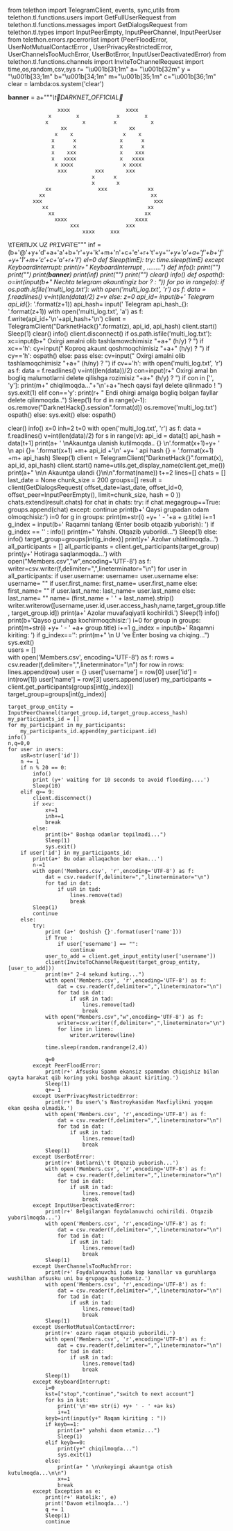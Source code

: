 from telethon import TelegramClient, events, sync,utils
from telethon.tl.functions.users import GetFullUserRequest
from telethon.tl.functions.messages import GetDialogsRequest
from telethon.tl.types import InputPeerEmpty, InputPeerChannel, InputPeerUser
from telethon.errors.rpcerrorlist import (PeerFloodError, UserNotMutualContactError ,
                                          UserPrivacyRestrictedError, UserChannelsTooMuchError,
                                          UserBotError, InputUserDeactivatedError)
from telethon.tl.functions.channels import InviteToChannelRequest
import time,os,random,csv,sys
r= "\u001b[31;1m"
a= "\u001b[32m"
y = "\u001b[33;1m"
b="\u001b[34;1m"
m="\u001b[35;1m"
c="\u001b[36;1m"
clear = lambda:os.system('clear')

__banner__ = a+"""*\t🔰DARKNET_OFF1CIAL🔰*

                    xxxx                  xxxx
                 x        x            x        x
                x           x         x           x
                     xx                    xx
                   x    x                x    x
                  x      x              x      x
                  x      x              x      x
                  x    xxx              x    xxx
                  x   xxxx              x   xxxx
                   x xxxx                x xxxx
                    xxx         xxx       xxx
                               x      x
                               x       x
                xx               xxx             xx
              xx                                  xx
            xxx                                    xxx
               xx                                xx
                 xx                             xx
                   xxxx                      xxxx
                        xxx               xxx
                            xxxx     xxx


\tᎢᗴᖇᗰᑌ᙭ ᑌᏃ ᑭᖇᏆᐯᗩᎢᗴ"""
inf = (b+'@'+y+'d'+a+'a'+b+'r'+y+'k'+m+'n'+c+'e'+r+'t'+y+'_'+y+'o'+a+'f'+b+'f'+y+'1'+m+'c'+c+'a'+r+'l')
el=0
def Sleep(timE):
    try:
        time.sleep(timE)
    except KeyboardInterrupt:
        print(r+" KeyboardInterrupt , ........")
def info():
    print("")
    print("")
    print(__banner__)
    print(inf)
    print("")
    print("")
clear()
info()
def ospath():
    o=int(input(b+" Nechta telegram akauntingiz bor ? : "))
    for po in range(o):
        if os.path.isfile('multi_log.txt'):
            with open('multi_log.txt', 'r') as f:
                data = f.readlines()
            v=int(len(data)/2)
            z=v
        else:
            z=0
        api_id= input(b+' Telegram api_id_{}: '.format(z+1))
        api_hash= input(' Telegram api_hash_{}: '.format(z+1))
        with open('multi_log.txt', 'a') as f:
            f.write(api_id+'\n'+api_hash+'\n')
        client = TelegramClient("DarknetHack{}".format(z), api_id, api_hash)
        client.start()
        Sleep(1)
        clear()
        info()
        client.disconnect()
if os.path.isfile('multi_log.txt'):
    xc=input(b+" Oxirgi amalni olib tashlamowchimisiz "+a+" (h/y) ? ")
    if xc=='h':
        cy=input(" Koproq akaunt qoshmoqchimisiz "+a+" (h/y) ? ")
        if cy=='h':
            ospath()
        else:
            pass
    else:
        cv=input(" Oxirgi amalni olib tashlamoqchimisiz "+a+" (h/ny) ? ")
        if cv=='h':
            with open('multi_log.txt', 'r') as f:
                data = f.readlines()
            v=int((len(data))/2)
            con=input(r+" Oxirgi amal bn bogliq malumotlarni delete qilishga rozimisiz "+a+" (h/y) ? ")
            if con in ['', 'y']:
                print(m+" chiqilmoqda..."+'\n'+a+"hech qaysi fayl delete qilinmado ! ")
                sys.exit(1)
            elif con=='y':
                print(r+ " Endi ohirgi amalga bogliq bolgan fayllar delete qilinmoqda..")
                Sleep(1)
                for d in range(v-1):
                    os.remove("DarknetHack{}.session".format(d))
                os.remove('multi_log.txt')          
            ospath()
        else:
            sys.exit()
else:
    ospath()

clear()
info()
x=0
inh=2
t=0
with open('multi_log.txt', 'r') as f:
    data = f.readlines()
v=int(len(data)/2)
for s in range(v):
    api_id = data[t]
    api_hash = data[t+1]
    print(a+ ' \nAkauntga ulanish kutilmoqda..  {} \n'.format(x+1)+y+ ' \n api {}= '.format(x+1) +m+ api_id +'\n' +y+ ' api hash {} = '.format(x+1) +m+ api_hash)
    Sleep(1)
    client = TelegramClient("DarknetHack{}".format(x), api_id, api_hash)
    client.start()
    name=utils.get_display_name(client.get_me())
    print(a+" \n\n   Akauntga ulandi {}\n\n".format(name))
    t+=2
    lines=[]
    chats = []
    last_date = None
    chunk_size = 200
    groups=[]
    result = client(GetDialogsRequest(
                 offset_date=last_date,
                 offset_id=0,
                 offset_peer=InputPeerEmpty(),
                 limit=chunk_size,
                 hash = 0
             ))
    chats.extend(result.chats)
    for chat in chats:
        try:
            if chat.megagroup==True:
                groups.append(chat)
        except:
            continue
    print(b+' Qaysi grupadan odam olmoqchisiz:')
    i=0
    for g in groups:
        print(m+str(i) +y+ ' - '+a + g.title)
        i+=1
    g_index = input(b+' Raqamni tanlang (Enter bosib otqazib yuborish): ')
    if g_index == '' :
        info()
        print(m+" Yahshi. Otqazib yuborildi...")
        Sleep(1)
    else:
        info()
        target_group=groups[int(g_index)]
        print(y+' Azolwr uhlatilmoqda...')
        all_participants = []
        all_participants = client.get_participants(target_group)
        print(y+' Hotiraga saqlanmoqda...')
        with open("Members.csv","w",encoding='UTF-8') as f:
            writer=csv.writer(f,delimiter=",",lineterminator="\n")
            for user in all_participants:
                if user.username:
                    username= user.username
                else:
                    username= ""
                if user.first_name:
                    first_name= user.first_name
                else:
                    first_name= ""
                if user.last_name:
                    last_name= user.last_name
                else:
                    last_name= ""
                name= (first_name + ' ' + last_name).strip()
                writer.writerow([username,user.id,user.access_hash,name,target_group.title, target_group.id])
        print(a+' Azolar muvafaqiyatli kochirildi.')
        Sleep(1)
    info()
    print(b+'Qayso guruhga kochirmoqchisiz:')
    i=0
    for group in groups:
        print(m+str(i) +y+ ' - ' +a+ group.title)
        i+=1
    g_index = input(b+' Raqamni kiriting: ')
    if g_index=='':
        print(m+" \n U 've Enter bosing va chiqing...")
        sys.exit()  
    users = []  
    with open('Members.csv', encoding='UTF-8') as f:
        rows = csv.reader(f,delimiter=",",lineterminator="\n")
        for row in rows:
            lines.append(row)
            user = {}
            user['username'] = row[0]
            user['id'] = int(row[1])
            user['name'] = row[3]
            users.append(user)
    my_participants = client.get_participants(groups[int(g_index)])
    target_group=groups[int(g_index)]

    target_group_entity = InputPeerChannel(target_group.id,target_group.access_hash)
    my_participants_id = []
    for my_participant in my_participants:
        my_participants_id.append(my_participant.id)
    info()
    n,q=0,0
    for user in users:
        usR=str(user['id'])
        n += 1
        if n % 20 == 0:
            info()
            print (y+' waiting for 10 seconds to avoid flooding....')
            Sleep(10)  
        elif q>= 9:
            client.disconnect()
            if x<v:             
                x+=1
                inh+=1
                break
            else:
                print(b+" Boshqa odamlar topilmadi...")
                Sleep(1)
                sys.exit()
        if user['id'] in my_participants_id:
            print(a+' Bu odan allaqachon bor ekan...')
            n-=1
            with open('Members.csv', 'r',encoding='UTF-8') as f:
                dat = csv.reader(f,delimiter=",",lineterminator="\n")
                for tad in dat:
                    if usR in tad:
                        lines.remove(tad)
                        break
            Sleep(1)       
            continue
        else:
            try:
                print (a+' Qoshish {}'.format(user['name']))
                if True :
                    if user['username'] == "":
                        continue
                user_to_add = client.get_input_entity(user['username'])
                client(InviteToChannelRequest(target_group_entity,[user_to_add]))
                print(m+" 2-4 sekund kuting...")
                with open('Members.csv', 'r',encoding='UTF-8') as f:
                    dat = csv.reader(f,delimiter=",",lineterminator="\n")
                    for tad in dat:
                        if usR in tad:
                            lines.remove(tad)
                            break
                with open("Members.csv","w",encoding='UTF-8') as f:
                    writer=csv.writer(f,delimiter=",",lineterminator="\n")
                    for line in lines:
                        writer.writerow(line)        
                             
                time.sleep(random.randrange(2,4))
                
                q=0
            except PeerFloodError:
                print(r+' Afsusku Spamm ekansiz spammdan chiqishiz bilan qayta harakat qib koring yoki boshqa akaunt kiriting.')
                Sleep(1)
                q+= 1
            except UserPrivacyRestrictedError:
                print(r+' Bu user\'s Nastroykasidan Maxfiylikni yoqqan ekan qosha olmadik.')
                with open('Members.csv', 'r',encoding='UTF-8') as f:
                    dat = csv.reader(f,delimiter=",",lineterminator="\n")
                    for tad in dat:
                        if usR in tad:
                            lines.remove(tad)
                            break
                Sleep(1)
            except UserBotError:
                print(r+' Botlarni\'t Otqazib yuborish...')
                with open('Members.csv', 'r',encoding='UTF-8') as f:
                    dat = csv.reader(f,delimiter=",",lineterminator="\n")
                    for tad in dat:
                        if usR in tad:
                            lines.remove(tad)
                            break    
            except InputUserDeactivatedError:
                print(r+' Belgilangan foydalanuvchi ochirildi. Otqazib yuborilmoqda...')
                with open('Members.csv', 'r',encoding='UTF-8') as f:
                    dat = csv.reader(f,delimiter=",",lineterminator="\n")
                    for tad in dat:
                        if usR in tad:
                            lines.remove(tad)
                            break
                Sleep(1)
            except UserChannelsTooMuchError:
                print(r+' Foydalanuvchi juda kop kanallar va guruhlarga wushilhan afsusku uni bu grupaga qushomemiz.')
                with open('Members.csv', 'r',encoding='UTF-8') as f:
                    dat = csv.reader(f,delimiter=",",lineterminator="\n")
                    for tad in dat:
                        if usR in tad:
                            lines.remove(tad)
                            break
                Sleep(1)
            except UserNotMutualContactError:
                print(r+' ozaro raqam otqazib yuborildi.')
                with open('Members.csv', 'r',encoding='UTF-8') as f:
                    dat = csv.reader(f,delimiter=",",lineterminator="\n")
                    for tad in dat:
                        if usR in tad:
                            lines.remove(tad)
                            break
                Sleep(1)
            except KeyboardInterrupt:
                i=0
                kst=["stop","continue","switch to next account"]
                for ks in kst:
                    print('\n'+m+ str(i) +y+ ' - ' +a+ ks)
                    i+=1
                keyb=int(input(y+" Raqam kiriting : "))
                if keyb==1:
                    print(a+" yahshi daom etamiz...")
                    Sleep(1)
                elif keyb==0:
                    print(y+" chiqilmoqda...")
                    sys.exit(1)
                else:
                    print(a+ " \n\nkeyingi akauntga otish kutulmoqda...\n\n")
                    x+=1
                    break                
            except Exception as e:
                print(r+' Hatolik:', e)
                print('Davom etilmoqda...')
                q += 1
                Sleep(1)
                continue
    
    
    
